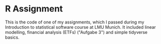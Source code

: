 # R Assignment

This is the code of one of my assignments, which I passed during my Introduction to statistical software course at LMU Munich. It included linear modelling, financial analysis (ETFs) ("Aufgabe 3") and simple tidyverse basics.
